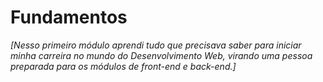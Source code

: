 # Fundamentos

_[Nesso primeiro módulo aprendi tudo que precisava saber para iniciar minha carreira no mundo do Desenvolvimento Web, virando uma pessoa preparada para os módulos de front-end e back-end.]_